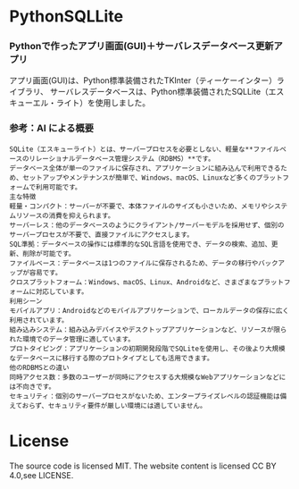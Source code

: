 # PythonSQLLite

### Pythonで作ったアプリ画面(GUI)＋サーバレスデータベース更新アプリ

アプリ画面(GUI)は、Python標準装備されたTKInter（ティーケーインター）ライブラリ、
サーバレスデータベースは、Python標準装備されたSQLLite（エスキューエル・ライト）を使用しました。


### 参考：AI による概要
```
SQLite（エスキューライト）とは、サーバープロセスを必要としない、軽量な**ファイルベースのリレーショナルデータベース管理システム（RDBMS）**です。
データベース全体が単一のファイルに保存され、アプリケーションに組み込んで利用できるため、セットアップやメンテナンスが簡単で、Windows、macOS、Linuxなど多くのプラットフォームで利用可能です。﻿
主な特徴
軽量・コンパクト：サーバーが不要で、本体ファイルのサイズも小さいため、メモリやシステムリソースの消費を抑えられます。﻿
サーバーレス：他のデータベースのようにクライアント/サーバーモデルを採用せず、個別のサーバープロセスが不要で、直接ファイルにアクセスします。﻿
SQL準拠：データベースの操作には標準的なSQL言語を使用でき、データの検索、追加、更新、削除が可能です。﻿
ファイルベース：データベースは1つのファイルに保存されるため、データの移行やバックアップが容易です。﻿
クロスプラットフォーム：Windows、macOS、Linux、Androidなど、さまざまなプラットフォームに対応しています。﻿
利用シーン
モバイルアプリ：Androidなどのモバイルアプリケーションで、ローカルデータの保存に広く利用されています。﻿
組み込みシステム：組み込みデバイスやデスクトップアプリケーションなど、リソースが限られた環境でのデータ管理に適しています。﻿
プロトタイピング：アプリケーションの初期開発段階でSQLiteを使用し、その後より大規模なデータベースに移行する際のプロトタイプとしても活用できます。﻿
他のRDBMSとの違い
同時アクセス数：多数のユーザーが同時にアクセスする大規模なWebアプリケーションなどには不向きです。﻿
セキュリティ：個別のサーバープロセスがないため、エンタープライズレベルの認証機能は備えておらず、セキュリティ要件が厳しい環境には適していません。﻿
```

# License
The source code is licensed MIT. The website content is licensed CC BY 4.0,see LICENSE.

